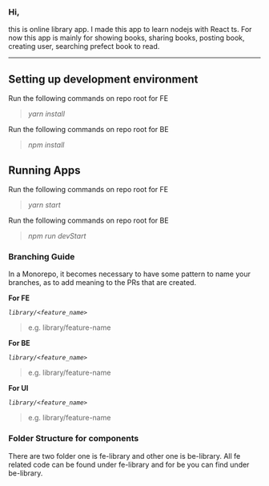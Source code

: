 [//]: # ([Branching Diagram]&#40;https://app.diagrams.net/#G1M2D-E3kYp3eJ8nh9VBtSrSacnBPrBrdm&#41;)

[//]: # (#)

[//]: # ([FEATURE]&#40;https://docs.google.com/document/d/1yl9_YcareOgYXOy1AfCAiB1tejD6-XeAJ9LHVjZfQ7Y/edit&#41;)

[//]: # (#)
### Hi,
this is online library app. I made this app to learn nodejs with React ts. For now
this app is mainly for showing books, sharing books, posting book, creating user, searching prefect book to read.
***

## Setting up development environment
Run the following commands on repo root for FE
> _yarn install_
>
Run the following commands on repo root for BE
> _npm install_


## Running Apps
Run the following commands on repo root for FE

> _yarn start_
> 
Run the following commands on repo root for BE
> _npm run devStart_

### Branching Guide
In a Monorepo, it becomes necessary to have some pattern to name your branches, as to add meaning to the PRs that are created.


**For FE**

_`library/<feature_name>`_

> e.g. library/feature-name
> 
**For BE**

_`library/<feature_name>`_

> e.g. library/feature-name
> 
**For UI**

_`library/<feature_name>`_

> e.g. library/feature-name


### Folder Structure for components
 There are two folder one is fe-library and other one is be-library. All fe related code 
 can be found under fe-library and for be you can find under be-library.
 
